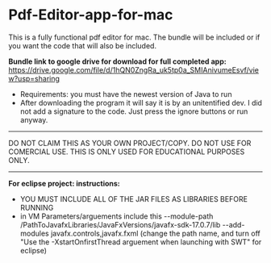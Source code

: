 # Pdf-Editor-app-for-mac
This is a fully functional pdf editor for mac. The bundle will be included or if you want the code that will also be included.

**Bundle link to google drive for download for full completed app:**
https://drive.google.com/file/d/1hQN0ZngRa_uk5tp0a_SMIAnivumeEsvf/view?usp=sharing
- Requirements: you must have the newest version of Java to run
- After downloading the program it will say it is by an unitentified dev. I did not add a signature to the code. Just press the ignore buttons or run anyway.

******************************************************************************************************************************
DO NOT CLAIM THIS AS YOUR OWN PROJECT/COPY. DO NOT USE FOR COMERCIAL USE. THIS IS ONLY USED FOR EDUCATIONAL PURPOSES ONLY.
******************************************************************************************************************************

**For eclipse project: instructions:**
- YOU MUST INCLUDE ALL OF THE JAR FILES AS LIBRARIES BEFORE RUNNING
- in VM Parameters/arguements include this --module-path /PathToJavafxLibraries/JavaFxVersions/javafx-sdk-17.0.7/lib --add-modules javafx.controls,javafx.fxml
          (change the path name, and turn off "Use the -XstartOnfirstThread arguement when launching with SWT" for eclipse)
